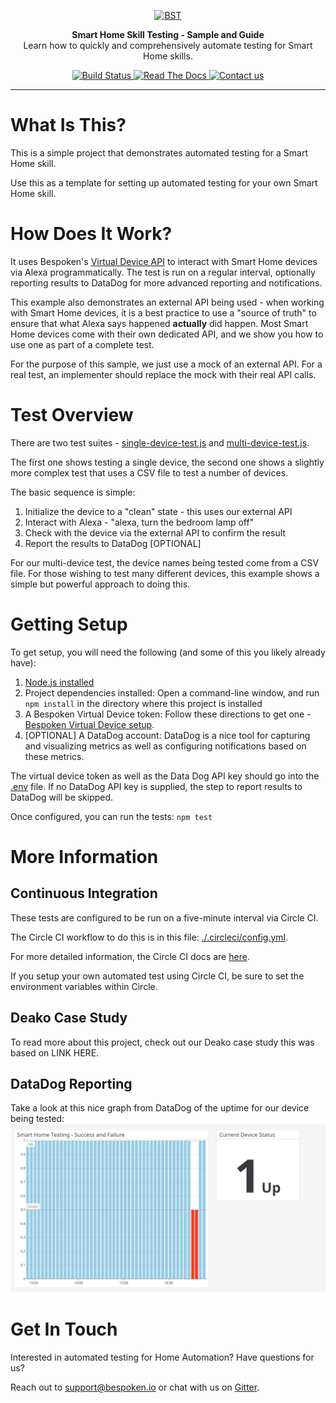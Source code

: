 <p align="center">
  <a href="https://bespoken.io/">
    <img alt="BST" src="https://bespoken.io/wp-content/uploads/Bespoken-Logo-RGB-e1500333659572.png" width="250">
  </a>
</p>

<p align="center">
  <b>Smart Home Skill Testing - Sample and Guide</b><br>
  Learn how to quickly and comprehensively automate testing for Smart Home skills.
</p>

<p align="center">
    <a href="https://circleci.com/gh/bespoken-samples/smart-home-skill-testing">
        <img alt="Build Status" class="badge" src="https://circleci.com/gh/bespoken-samples/smart-home-skill-testing.svg?style=svg">
    </a>
    <a href="https://bespoken.io/blog/smart-home-case-study">
        <img alt="Read The Docs" class="badge" src="https://img.shields.io/badge/blog-latest-brightgreen.svg?style=flat">
    </a>
    <a href="https://gitter.im/bespoken/bst?utm_source=badge&utm_medium=badge&utm_campaign=pr-badge&utm_content=badge">
        <img alt="Contact us" class="badge" src="https://badges.gitter.im/bespoken/bst.svg">
    </a>
</p>

---
# What Is This?
This is a simple project that demonstrates automated testing for a Smart Home skill.

Use this as a template for setting up automated testing for your own Smart Home skill.

# How Does It Work?
It uses Bespoken's [Virtual Device API](https://read.bespoken.io/end-to-end/api) to interact with Smart Home devices via Alexa programmatically. The test is run on a regular interval, optionally reporting results to DataDog for more advanced reporting and notifications.

This example also demonstrates an external API being used - when working with Smart Home devices, it is a best practice to use a "source of truth" to ensure that what Alexa says happened **actually** did happen. Most Smart Home devices come with their own dedicated API, and we show you how to use one as part of a complete test. 

For the purpose of this sample, we just use a mock of an external API. For a real test, an implementer should replace the mock with their real API calls.

# Test Overview
There are two test suites - [single-device-test.js](single-device-test.js) and [multi-device-test.js](multi-device-test.js).

The first one shows testing a single device, the second one shows a slightly more complex test that uses a CSV file to test a number of devices.

The basic sequence is simple:
1) Initialize the device to a "clean" state - this uses our external API
2) Interact with Alexa - "alexa, turn the bedroom lamp off"
3) Check with the device via the external API to confirm the result
4) Report the results to DataDog [OPTIONAL] 

For our multi-device test, the device names being tested come from a CSV file. For those wishing to test many different devices, this example shows a simple but powerful approach to doing this. 

# Getting Setup
To get setup, you will need the following (and some of this you likely already have):
1) [Node.js installed](https://nodejs.org/en/download/)
2) Project dependencies installed:
Open a command-line window, and run `npm install` in the directory where this project is installed
3) A Bespoken Virtual Device token:
Follow these directions to get one - [Bespoken Virtual Device setup](https://read.bespoken.io/end-to-end/setup). 
4) [OPTIONAL] A DataDog account:
DataDog is a nice tool for capturing and visualizing metrics as well as configuring notifications based on these metrics.

The virtual device token as well as the Data Dog API key should go into the [.env](.env) file. If no DataDog API key is supplied, the step to report results to DataDog will be skipped.

Once configured, you can run the tests:
`npm test`

# More Information
## Continuous Integration
These tests are configured to be run on a five-minute interval via Circle CI.

The Circle CI workflow to do this is in this file: [./.circleci/config.yml](.circleci/config.yml).

For more detailed information, the Circle CI docs are [here](https://circleci.com/docs/).

If you setup your own automated test using Circle CI, be sure to set the environment variables within Circle.

## Deako Case Study
To read more about this project, check out our Deako case study this was based on LINK HERE.

## DataDog Reporting
Take a look at this nice graph from DataDog of the uptime for our device being tested:
![DataDog Dashboard](images/DataDogGraph.png)

# Get In Touch
Interested in automated testing for Home Automation? Have questions for us?

Reach out to [support@bespoken.io](mailto:support@bespoken.io) or chat with us on [Gitter](https://gitter.im/bespoken/bst).

